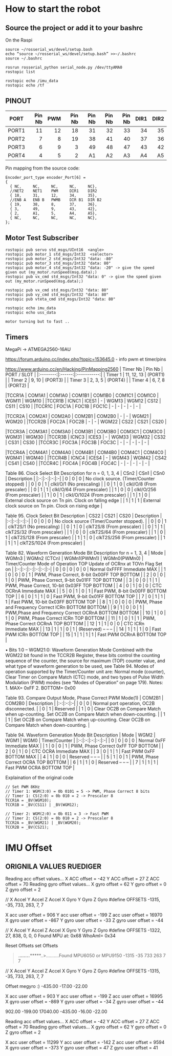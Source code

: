 # How to start the robot

## Source the project or add it to your bashrc
On the Raspi
```
source ~/rosserial_ws/devel/setup.bash
echo “source ~/rosserial_ws/devel/setup.bash” >>~/.bashrc
source ~/.bashrc
```
```
rosrun rosserial_python serial_node.py /dev/ttyAMA0
rostopic list
```
```
rostopic echo /imu_data
rostopic echo /tf
```

## PINOUT
| PORT  |  Pin Nb  |  PWM  |  Pin Nb  |  Pin Nb  |  Pin Nb  |  Pin Nb  |  DIR1 |  DIR2  |
|:-----:|---:|---:|---:|---:|---:|---:|---:|---:|
| PORT1 | 11 | 12 | 18 | 31 | 32 | 33 | 34 | 35 |
| PORT2 |  7 |  8 | 19 | 38 | 41 | 40 | 37 | 36 |
| PORT3 |  6 |  9 |  3 | 49 | 48 | 47 | 43 | 42 |
| PORT4 |  4 |  5 |  2 | A1 | A2 | A3 | A4 | A5 |

Pin mapping from the source code:
```
Encoder_port_type encoder_Port[6] =
{
  { NC,     NC,     NC,     NC,     NC},
  //NET2    NET1    PWM     DIR1    DIR2
  { 18,     31,     12,     34,     35},
  //ENB A   ENB B   PWMB    DIR B1  DIR B2
  { 19,     38,     8,      37,     36},
  { 3,      49,     9,      43,     42},
  { 2,      A1,     5,      A4,     A5},
  { NC,     NC,     NC,     NC,     NC},
};
```

## Motor Test Subscriber
```
rostopic pub servo std_msgs/UInt16  <angle>
rostopic pub motor_1 std_msgs/Int32  <selector>
rostopic pub motor_2 std_msgs/Int32 "data: -80"
rostopic pub motor_3 std_msgs/Int32 "data: 80"
rostopic pub motor_4 std_msgs/Int32 "data: -20" -> give the speed given out (my_motor.runSpeed(msg.data);)
rostopic pub vx_cmd std_msgs/Int32 "data: 0" -> give the speed given out (my_motor.runSpeed(msg.data);)

rostopic pub vx_cmd std_msgs/Int32 "data: 80"
rostopic pub vy_cmd std_msgs/Int32 "data: 80"
rostopic pub vteta_cmd std_msgs/Int32 "data: 80"

rostopic echo imu_data
rostopic echo uss_data

motor turning but to fast ..
```

## Timers
MegaPi -> ATMEGA2560-16AU

https://forum.arduino.cc/index.php?topic=153645.0 - info pwm et timer/pins

https://www.arduino.cc/en/Hacking/PinMapping2560 
| Timer Nb | Pin Nb | PORT / SLOT |
|:--------:|:------:|:-----------:|
| Timer 1 | 11, 12, 13 | (PORT1) |
| Timer 2 | 9, 10     | (PORT3) |
| Timer 3 | 2, 3, 5    | (PORT4) |
| Timer 4 | 6, 7, 8    | (PORT2) |

|TCCR1A | COM1A1 | COM1A0 | COM1B1 | COM1B0 | COM1C1 | COM1C0 | WGM11  | WGM10 | 
|TCCR1B | ICNC1  | ICES1  | -      | WGM13  | WGM12  | CS12   | CS11   | CS10  | 
|TCCR1C | FOC1A  | FOC1B  | FOC1C  | -      | -      | -      | -      | -     | 

|TCCR2A | COM2A1 | COM2A0 | COM2B1 | COM2B0 | -      | -      | WGM21  | WGM20 | 
|TCCR2B | FOC2A  | FOC2B  | -      | -      | WGM22  | CS22   | CS21   | CS20  |

|TCCR3A | COM3A1 | COM3A0 | COM3B1 | COM3B0 | COM3C1 | COM3C0 | WGM31  | WGM30 | 
|TCCR3B | ICNC3  | ICES3  | -      | WGM33  | WGM32  | CS32   | CS31   | CS30  | 
|TCCR3C | FOC3A  | FOC3B  | FOC3C  | -      | -      | -      | -      | -     |

|TCCR4A | COM4A1 | COM4A0 | COM4B1 | COM4B0 | COM4C1 | COM4C0 | WGM41  | WGM40 | 
|TCCR4B | ICNC4  | ICES4  | -      | WGM43  | WGM42  | CS42   | CS41   | CS40  | 
|TCCR4C | FOC4A  | FOC4B  | FOC4C  | -      | -      | -      | -      | -     | 

Table 86. Clock Select Bit Description
for n = 0, 1, 3, 4
| CSn2 | CSn1 | CSn0 | Description |
|:-:|:-:|:-:|:-|
| 0 | 0 | 0 | No clock source. (Timer/Counter stopped) |
| 0 | 0 | 1 | clkI/O/1 (No prescaling) |
| 0 | 1 | 0 | clkI/O/8 (From prescaler) |
| 0 | 1 | 1 | clkI/O/64 (From prescaler) |
| 1 | 0 | 0 | clkI/O/256 (From prescaler) |
| 1 | 0 | 1 | clkI/O/1024 (From prescaler) |
| 1 | 1 | 0 | External clock source on Tn pin. Clock on falling edge |
| 1 | 1 | 1 | External clock source on Tn pin. Clock on rising edge |

Table 95. Clock Select Bit Description
| CS22 | CS21 | CS20 | Description |
|:-:|:-:|:-:|:-|
| 0 | 0 | 0 | No clock source (Timer/Counter stopped). |
| 0 | 0 | 1 | clkT2S/1 (No prescaling) |
| 0 | 1 | 0 | clkT2S/8 (From prescaler) |
| 0 | 1 | 1 | clkT2S/32 (From prescaler) |
| 1 | 0 | 0 | clkT2S/64 (From prescaler) |
| 1 | 0 | 1 | clkT2S/128 (From prescaler) |
| 1 | 1 | 0 | clkT2S/256 (From prescaler) |
| 1 | 1 | 1 | clkT2S/1024 (From prescaler) |

Table 82. Waveform Generation Mode Bit Description
for n = 1, 3, 4
| Mode | WGMn3 | WGMn2 (CTCn) | WGMn1(PWMn1) | WGMn0(PWMn0) | Timer/Counter Mode of Operation TOP Update of OCRnx at TOVn Flag Set on |
|:-:|:-:|:-:|:-:|:-:|:-|
| 0 | 0 | 0 | 0 | 0 | Normal 0xFFFF Immediate MAX |
| 1 | 0 | 0 | 0 | 1 | PWM, Phase Correct, 8-bit 0x00FF TOP BOTTOM |
| 2 | 0 | 0 | 1 | 0 | PWM, Phase Correct, 9-bit 0x01FF TOP BOTTOM |
| 3 | 0 | 0 | 1 | 1 | PWM, Phase Correct, 10-bit 0x03FF TOP BOTTOM |
| 4 | 0 | 1 | 0 | 0 | CTC OCRnA Immediate MAX |
| 5 | 0 | 1 | 0 | 1 | Fast PWM, 8-bit 0x00FF BOTTOM TOP |
| 6 | 0 | 1 | 1 | 0 | Fast PWM, 9-bit 0x01FF BOTTOM TOP |
| 7 | 0 | 1 | 1 | 1 | Fast PWM, 10-bit 0x03FF BOTTOM TOP |
| 8 | 1 | 0 | 0 | 0 | PWM, Phase and Frequency Correct ICRn BOTTOM BOTTOM |
| 9 | 1 | 0 | 0 | 1 | PWM,Phase and Frequency Correct OCRnA BOTTOM BOTTOM |
| 10 | 1 | 0 | 1 | 0 | PWM, Phase Correct ICRn TOP BOTTOM |
| 11 | 1 | 0 | 1 | 1 | PWM, Phase Correct OCRnA TOP BOTTOM |
| 12 | 1 | 1 | 0 | 0 | CTC ICRn Immediate MAX |
| 13 | 1 | 1 | 0 | 1 | (Reserved) – – – |
| 14 | 1 | 1 | 1 | 0 | Fast PWM ICRn BOTTOM TOP |
| 15 | 1 | 1 | 1 | 1 | Fast PWM OCRnA BOTTOM TOP |


• Bits 1:0 – WGM21:0: Waveform Generation Mode
Combined with the WGM22 bit found in the TCCR2B Register, these bits control the
counting sequence of the counter, the source for maximum (TOP) counter value, and
what type of waveform generation to be used, see Table 94. Modes of operation supported
by the Timer/Counter unit are: Normal mode (counter), Clear Timer on Compare
Match (CTC) mode, and two types of Pulse Width Modulation (PWM) modes (see
“Modes of Operation” on page 179).
Notes: 1. MAX= 0xFF
2. BOTTOM= 0x00

Table 93. Compare Output Mode, Phase Correct PWM Mode(1)
| COM2B1 | COM2B0 | Description |
|:-:|:-:|:-|
| 0 | 0 | Normal port operation, OC2B disconnected. |
| 0 | 1 | Reserved |
| 1 | 0 | Clear OC2B on Compare Match when up-counting. Set OC2B on Compare Match when down-counting. |
| 1 | 1 | Set OC2B on Compare Match when up-counting. Clear OC2B on Compare Match when down-counting. |

Table 94. Waveform Generation Mode Bit Description
| Mode | WGM2 | WGM1 | WGM0 | Timer/Counter |
|:-:|:-:|:-:|:-:|:-|
| 0 | 0 | 0 | 0 | Normal 0xFF Immediate MAX |
| 1 | 0 | 0 | 1 | PWM, Phase Correct 0xFF TOP BOTTOM |
| 2 | 0 | 1 | 0 | CTC OCRA Immediate MAX |
| 3 | 0 | 1 | 1 | Fast PWM 0xFF BOTTOM MAX |
| 4 | 1 | 0 | 0 | Reserved – – – |
| 5 | 1 | 0 | 1 | PWM, Phase Correct OCRA TOP BOTTOM |
| 6 | 1 | 1 | 0 | Reserved – – – |
| 7 | 1 | 1 | 1 | Fast PWM OCRA BOTTOM TOP |

Explaination of the original code 
```
// Set PWM 8KHz
// Timer 1: WGM(3:0) = 0b 0101 = 5 -> PWM, Phase Correct 8 bits
// Timer 1: CS(2:0) = 0b 010 = 2 -> Prescaler 8
TCCR1A = _BV(WGM10);
TCCR1B = _BV(CS11) | _BV(WGM12);

// Timer 2: WGM(2:0) = 0b 011 = 3 -> Fast PWM
// Timer 2: CS(2:0) = 0b 010 = 2 -> Prescaler 8
TCCR2A = _BV(WGM21) | _BV(WGM20);
TCCR2B = _BV(CS21);
```


# IMU Offset
## ORIGNILA VALUES RUEDIGER
Reading acc offset values...
X ACC offset = -42
Y ACC offset = 27
Z ACC offset = 70
Reading gyro offset values...
X gyro offset = 62
Y gyro offset = 0
Z gyro offset = 2


//              X Accel  Y Accel  Z Accel   X Gyro   Y Gyro   Z Gyro
#define OFFSETS  -1315,     -35,     733,     263,       7,       7


X acc user offset = 906
Y acc user offset = -199
Z acc user offset = 16970
X gyro user offset = -867
Y gyro user offset = -33
Z gyro user offset = -44


//              X Accel  Y Accel  Z Accel   X Gyro   Y Gyro   Z Gyro
#define OFFSETS  -1322,      27,     838,       0,       0,       0
Found MPU at: 0x68
WhoAmI= 0x34

Reset Offsets
set Offsets
>.**.*****.********.****.*.***.**.********..>..........Found MPU6050 or MPU9150
-1315
-35
733
263
7
7

//              X Accel  Y Accel  Z Accel   X Gyro   Y Gyro   Z Gyro
#define OFFSETS  -1315,     -35,     733,     263,       7,       7


Offset megyro :)
-435.00
-17.00
-22.00

X acc user offset = 903
Y acc user offset = -199
Z acc user offset = 16995
X gyro user offset = -869
Y gyro user offset = -34
Z gyro user offset = -44


902.00
-199.00
17040.00
-435.00
-16.00
-22.00

Reading acc offset values...
X ACC offset = -42
Y ACC offset = 27
Z ACC offset = 70
Reading gyro offset values...
X gyro offset = 62
Y gyro offset = 0
Z gyro offset = 2

X acc user offset = 11299
Y acc user offset = -142
Z acc user offset = 9594
X gyro user offset = -373
Y gyro user offset = 47
Z gyro user offset = 41